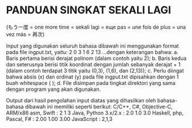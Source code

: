 # PANDUAN SINGKAT SEKALI LAGI
(もう一度 = one more time = sekali lagi = еще раз = une fois de plus = una vez más = 再次)

Input yang digunakan seluruh bahasa dibawah ini menggunakan format pada file ingput.txt, yaitu:
2
0 3
1 6
2 13
...dengan keterangan bahwa:
a. Baris pertama berisi derajat polinom (dalam contoh yaitu 2);
b. Baris kedua dan seterusnya berisi titik koordinat dengan jumlah sebanyak derajat + 1 (dalam contoh terdapat 3 titik yaitu (0,3), (1,6), dan (2,13));
c. Perlu diingat bahwa absis (x) dan ordinat (y) pada file ingput.txt dipisahkan dengan 1 buah whitespace ( );
d. File disimpan pada tingkat direktori yang sama dengan program yang akan digunakan.

Output dari hasil pengolahan input diatas yang dihasilkan oleh bahasa-bahasa dibawah ini memiliki seperti berikut:
C/C++, C#, Objective-C, ARM/x86 asm, Swift :
2 1 3
Java, Python 3.x/2.x :
2.0 1.0 3.0
Haskell, php, Pascal, F# :
2.00 1.00 3.00
JavaScript :
2,1,3
